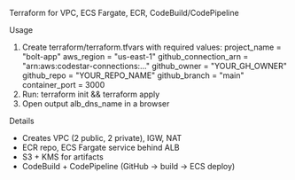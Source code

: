 Terraform for VPC, ECS Fargate, ECR, CodeBuild/CodePipeline

Usage
1) Create terraform/terraform.tfvars with required values:
project_name = "bolt-app"
aws_region = "us-east-1"
github_connection_arn = "arn:aws:codestar-connections:..."
github_owner = "YOUR_GH_OWNER"
github_repo = "YOUR_REPO_NAME"
github_branch = "main"
container_port = 3000
2) Run: terraform init && terraform apply
3) Open output alb_dns_name in a browser

Details
- Creates VPC (2 public, 2 private), IGW, NAT
- ECR repo, ECS Fargate service behind ALB
- S3 + KMS for artifacts
- CodeBuild + CodePipeline (GitHub → build → ECS deploy)

